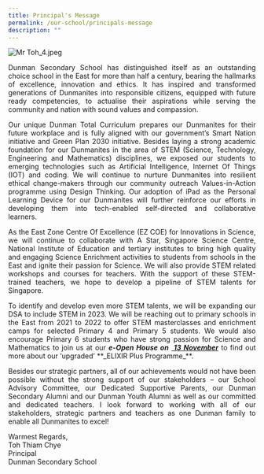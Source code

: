 ```yaml
---
title: Principal's Message
permalink: /our-school/principals-message
description: ""
---
```

![Mr Toh_4.jpeg](https://dunmansec.moe.edu.sg/qql/slot/u194/2019/Our%20School/Mr%20Toh_4.jpeg)

<p style="text-align: justify;"> Dunman Secondary School has distinguished itself as an outstanding choice school in the East for more than half a century, bearing the hallmarks of excellence, innovation and ethics. It has inspired and transformed generations of Dunmanites into responsible citizens, equipped with future ready competencies, to actualise their aspirations while serving the community and nation with sound values and compassion. </p> 

<p style="text-align: justify;"> Our unique Dunman Total Curriculum prepares our Dunmanites for their future workplace and is fully aligned with our government’s Smart Nation initiative and Green Plan 2030 initiative. Besides laying a strong academic foundation for our Dunmanites in the area of STEM (Science, Technology, Engineering and Mathematics) disciplines, we exposed our students to emerging technologies such as Artificial Intelligence, Internet Of Things (IOT) and coding. We will continue to nurture Dunmanites into resilient ethical change-makers through our community outreach Values-in-Action programme using Design Thinking. Our adoption of iPad as the Personal Learning Device for our Dunmanites will further reinforce our efforts in developing them into tech-enabled self-directed and collaborative learners.  </p>

<p style="text-align: justify;">As the East Zone Centre Of Excellence (EZ COE) for Innovations in Science, we will continue to collaborate with A Star, Singapore Science Centre, National Institute of Education and tertiary institutes to bring high quality and engaging Science Enrichment activities to students from schools in the East and ignite their passion for Science. We will also provide STEM related workshops and courses for teachers. With the support of these STEM-trained teachers, we hope to develop a pipeline of STEM talents for Singapore.</p>

<p style="text-align: justify;">To identify and develop even more STEM talents, we will be expanding our DSA to include STEM in 2023. We will be reaching out to primary schools in the East from 2021 to 2022 to offer STEM masterclasses and enrichment camps for selected Primary 4 and Primary 5 students. We would also encourage Primary 6 students who have strong passion for Science and Mathematics to join us at our <b><i>e-Open House on</i></b> <b><i><u> 13 November</u></i></b> to find out more about our ‘upgraded’ **_ELIXIR Plus Programme_**.     </p>

<p style="text-align: justify;">Besides our strategic partners, all of our achievements would not have been possible without the strong support of our stakeholders – our School Advisory Committee, our Dedicated Supportive Parents, our Dunman Secondary Alumni and our Dunman Youth Alumni as well as our committed and dedicated teachers. I look forward to working with all of our stakeholders, strategic partners and teachers as one Dunman family to enable all Dunmanites to excel!</p>


Warmest Regards,  
Toh Thiam Chye  
Principal  
Dunman Secondary School